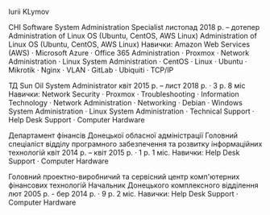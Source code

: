 Iurii KLymov

CHI Software
System Administration Specialist 
листопад 2018 р. – дотепер 
        Administration of Linux OS (Ubuntu, CentOS, AWS Linux) Administration of Linux OS (Ubuntu, CentOS, AWS Linux)
        Навички: Amazon Web Services (AWS) · Microsoft Azure · Office 365 Administration · Proxmox · Network Administration · Linux System Administration · CentOS · Linux · Ubuntu · Mikrotik · Nginx · VLAN · GitLab · Ubiquiti · TCP/IP

ТД Sun Oil
System Administrator
квіт 2015 р. – лист 2018 р. · 3 р. 8 міс
        Навички: Network Security · Proxmox · Troubleshooting · Information Technology · Network Administration · Networking · Debian · Windows System Administration · Linux System Administration · Technical Support · Help Desk Support · Computer Hardware

Департамент фінансів Донецької обласної адміністрації
Головний спеціаліст відділу програмного забезпечення та розвитку інформаційних технологій
квіт 2014 р. – квіт 2015 р. · 1 р. 1 міс.
        Навички: Help Desk Support · Computer Hardware

Головний проектно-виробничий та сервісний центр комп'ютерних фінансових технологій
Начальник Донецького комплексного відділення
лют 2005 р. - бер 2014 р. · 9 р. 2 міс.
        Навички: Help Desk Support · Computer Hardware
